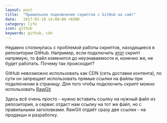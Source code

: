 ```yaml
---
layout: post
title:  "Правильное подключение скриптов с GitHub на сайт"
date:   2017-03-19 14:00:00 +0300
category: life
icon: github
keywords: github, cdn
---
```

<p>Недавно столкнулась с проблемой работы скриптов, находящиеся в репозитории GitHub. Например, если подключить <a href="//github.com/ViKapitoshka/blog/blob/master/assets/js/main.js">этот</a> скрипт напрямую, то файл изменится до неузнаваемости и, конечно же, не будет работать. Почему так происходит?</p>
<p>GitHub невозможно использовать как CDN (сеть доставки контента), по сути он запрещает использовать прямые ссылки на файлы при подключении в страницу. Для того чтобы подключить скрипт можно использовать <a href="//rawgit.com">RawGit</a></p>
<p>Здесь всё очень просто - нужно вставить ссылку на нужный файл из репозитория, а сервис отдаст нам ссылку на тот же файл, но с правильными заголовками. RawGit отдаёт сразу две ссылки - на продакшн и разработку.</p>